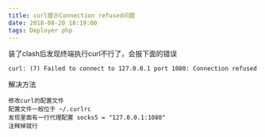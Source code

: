```yaml
---
title: curl提示Connection refused问题
date: 2018-08-20 18:19:00
tags: Deployer php
---
```


装了clash后发现终端执行curl不行了，会报下面的错误

```
curl: (7) Failed to connect to 127.0.0.1 port 1080: Connection refused
```

解决方法
```
修改curl的配置文件
配置文件一般位于 ~/.curlrc
发现里面有一行代理配置 socks5 = "127.0.0.1:1080"
注释掉就行
```
